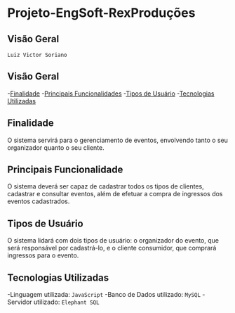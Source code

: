 # Projeto-EngSoft-RexProduções
## Visão Geral

`Luiz Victor Soriano`

## Visão Geral
-[Finalidade](#finalidade)
-[Principais Funcionalidades](#funcionalidades)
-[Tipos de Usuário](#usuarios)
-[Tecnologias Utilizadas](#tecnologias)

## Finalidade

O sistema servirá para o gerenciamento de eventos, envolvendo tanto o seu organizador quanto o seu cliente.

## Principais Funcionalidade

O sistema deverá ser capaz de cadastrar todos os tipos de clientes, cadastrar e consultar eventos, além de efetuar a compra de ingressos dos eventos cadastrados.

## Tipos de Usuário

O sistema lidará com dois tipos de usuário: o organizador do evento, que será responsável por cadastrá-lo, e o cliente consumidor, que comprará ingressos para o evento.

## Tecnologias Utilizadas

-Linguagem utilizada: `JavaScript`
-Banco de Dados utilizado: `MySQL`
-Servidor utilizado: `Elephant SQL`

